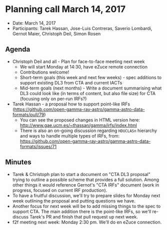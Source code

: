 # Planning call March 14, 2017

* Date: March 14, 2017
* Participants: Tarek Hassan, Jose-Luis Contreras, Saverio Lombardi, Gernot Maier, Christoph Deil, Simon Rosen

## Agenda

* Christoph Deil and all - Plan for face-to-face meeting next week
  * We will start Monday at 14:30, have eZuce remote connection
  * Contributions welcome!
  * Short-term goals (this week and next few weeks) - spec additions to support existing DL3 from CTA and current IACTs
  * Mid-term goals (next months) - Write a document summarising what DL3 could look like (in terms of content, but also file size) for CTA (focusing only on per-run IRFs?)
* Tarek Hassan - a proposal how to support point-like IRFs (https://github.com/open-gamma-ray-astro/gamma-astro-data-formats/pull/79)
  * You can see the proposed changes in HTML version here: http://www.gae.ucm.es/~thassan/gamma/irfs/index.html
  * There is also an on-going discussion regarding `HDUCLASn` hierarchy and ways to handle multiple types of IRFs, from: https://github.com/open-gamma-ray-astro/gamma-astro-data-formats/issues/71

## Minutes

* Tarek & Christoph plan to start a document on "CTA DL3 proposal" trying to outline a possible scheme that provides a full solution. Among other things it would reference Gernot's "CTA IRFs" document (work in progress, focused on current IRF production).
* To have a fruitful discussion, we'll try to prepare slides for Monday next week outlining the proposal and putting questions we have.
* Another focus for next week will be to add missing things to the spec to support CTA. The main addition there is the point-like IRFs, so we'll re-discuss Tarek's PR and finish that pull request up next week.
* f2f meeting next week: Monday 2:30 pm. We'll do en eZuce connection.

